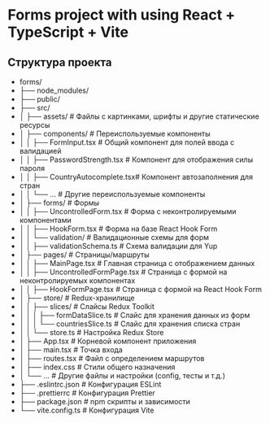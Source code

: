 # Forms project with using React + TypeScript + Vite

## Структура проекта

- forms/
- ├── node_modules/
- ├── public/
- ├── src/
- │   ├── assets/                    # Файлы с картинками, шрифты и другие статические ресурсы
- │   ├── components/                # Переиспользуемые компоненты
- │   │   ├── FormInput.tsx          # Общий компонент для полей ввода с валидацией
- │   │   ├── PasswordStrength.tsx   # Компонент для отображения силы пароля
- │   │   ├── CountryAutocomplete.tsx# Компонент автозаполнения для стран
- │   │   └── ...                    # Другие переиспользуемые компоненты
- │   ├── forms/                     # Формы
- │   │   ├── UncontrolledForm.tsx   # Форма с неконтролируемыми компонентами
- │   │   ├── HookForm.tsx           # Форма на базе React Hook Form
- │   │   └── validation/            # Валидационные схемы для форм
- │   │       ├── validationSchema.ts # Схема валидации для Yup
- │   ├── pages/                     # Страницы/маршруты
- │   │   ├── MainPage.tsx           # Главная страница с отображением данных
- │   │   ├── UncontrolledFormPage.tsx # Страница с формой на неконтролируемых компонентах
- │   │   ├── HookFormPage.tsx       # Страница с формой на React Hook Form
- │   ├── store/                     # Redux-хранилище
- │   │   ├── slices/                # Слайсы Redux Toolkit
- │   │   │   ├── formDataSlice.ts   # Слайс для хранения данных из форм
- │   │   │   └── countriesSlice.ts  # Слайс для хранения списка стран
- │   │   └── store.ts               # Настройка Redux Store
- │   ├── App.tsx                    # Корневой компонент приложения
- │   ├── main.tsx                   # Точка входа
- │   ├── routes.tsx                 # Файл с определением маршрутов
- │   ├── index.css                  # Стили общего назначения
- │   └── ...                        # Другие файлы и настройки (config, тесты и т.д.)
- ├── .eslintrc.json                 # Конфигурация ESLint
- ├── .prettierrc                    # Конфигурация Prettier
- ├── package.json                   # npm скрипты и зависимости
- └── vite.config.ts                 # Конфигурация Vite
